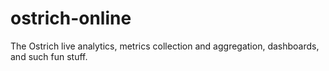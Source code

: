 ostrich-online
==============

The Ostrich live analytics, metrics collection and aggregation, dashboards, and such fun stuff.

